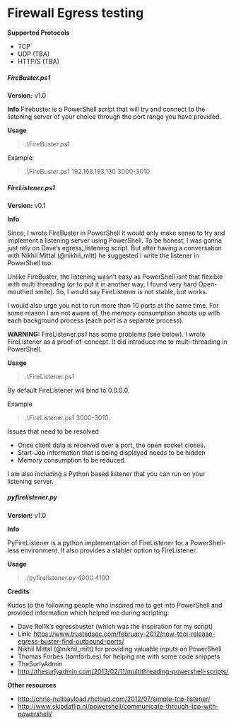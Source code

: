 Firewall Egress testing
==========================

**Supported Protocols**

 - TCP
 - UDP (TBA)
 - HTTP/S (TBA)

##### FireBuster.ps1

**Version:** v1.0

**Info**
Firebuster is a PowerShell script that will try and connect to the listening server of your choice through the port range you have provided.

**Usage**

> .\FireBuster.ps1 <ipaddress-of-listening-server> <port-range>

Example:

> .\FireBuster.ps1 192.168.193.130 3000-3010

##### FireListener.ps1

**Version:** v0.1

**Info**

Since, I wrote FireBuster in PowerShell it would only make sense to try and implement a listening server using PowerShell. To be honest, I was gonna just rely on Dave’s egress_listening script. But after having a conversation with Nikhil Mittal (@nikhil_mitt) he suggested I write the listener in PowerShell too.

Unlike FireBuster, the listening wasn’t easy as PowerShell isnt that flexible with multi threading (or to put it in another way, I found very hard Open-mouthed smile). So, I would say FireListener is not stable, but works.

I would also urge you not to run more than 10 ports at the same time. For some reason I am not aware of, the memory consumption shoots up with each background process (each port is a separate process).

**WARNING:** FireListener.ps1 has some problems (see below). I wrote FireListener as a proof-of-concept. It did introduce me to multi-threading in PowerShell.

**Usage**

> .\FireListener.ps1 <port-range-to-listen-on>

By default FireListener will bind to 0.0.0.0.

Example

> .\FireListener.ps1 3000-3010.

Issues that need to be resolved

 - Once client data is received over a port, the open socket closes.
 - Start-Job information that is being displayed needs to be hidden
 - Memory consumption to be reduced. 

I am also including a Python based listener that you can run on your listening server.

##### pyfirelistener.py
**Version:** v1.0

**Info**

PyFireListener is a python implementation of FireListener for a PowerShell-less environment. It also provides a stabler option to FireListener.

**Usage**

> ./pyfirelistener.py 4000 4100

**Credits**

Kudos to the following people who inspired me to get into PowerShell and provided information which helped me during scripting:
 
- Dave Rel1k’s egressbuster (which was the inspiration for my script)
 - Link: https://www.trustedsec.com/february-2012/new-tool-release-egress-buster-find-outbound-ports/
- Nikhil Mittal (@nikhil_mitt) for providing valuable inputs on PowerShell
- Thomas Forbes (tomforb.es) for helping me with some code snippets
- TheSurlyAdmin
 - http://thesurlyadmin.com/2013/02/11/multithreading-powershell-scripts/

**Other resources**

- http://chris-nullpayload.rhcloud.com/2012/07/simple-tcp-listener/
- http://www.skipdaflip.nl/powershell/communicate-through-tcp-with-powershell/